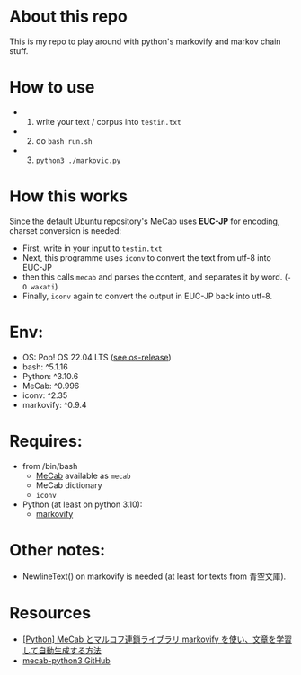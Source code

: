# About this repo
This is my repo to play around with python's markovify and markov chain stuff.

# How to use
- 1. write your text / corpus into `testin.txt`
- 2. do `bash run.sh`
- 3. `python3 ./markovic.py`

# How this works
Since the default Ubuntu repository's MeCab uses **EUC-JP** for encoding, charset conversion is needed:
- First, write in your input to `testin.txt`
- Next, this programme uses `iconv` to convert the text from utf-8 into EUC-JP
- then this calls `mecab` and parses the content, and separates it by word. (`-O wakati`)
- Finally, `iconv` again to convert the output in EUC-JP back into utf-8.

# Env:
- OS: Pop! OS 22.04 LTS ([see os-release](https://github.com/Ryohskay/markov-playground/blob/main/info/os-release))
- bash: ^5.1.16
- Python: ^3.10.6
- MeCab: ^0.996
- iconv: ^2.35
- markovify: ^0.9.4


# Requires:
- from /bin/bash
  - [MeCab](https://taku910.github.io/mecab/) available as `mecab`
  - MeCab dictionary
  - `iconv`
- Python (at least on python 3.10):
  - [markovify](https://github.com/jsvine/markovify)

# Other notes:
- NewlineText() on markovify is needed (at least for texts from 青空文庫).

# Resources
- [[Python] MeCab とマルコフ連鎖ライブラリ markovify を使い、文章を学習して自動生成する方法](https://qiita.com/shge/items/fbfce6b54d2e0cc1b382)
- [mecab-python3 GitHub](https://github.com/SamuraiT/mecab-python3)
